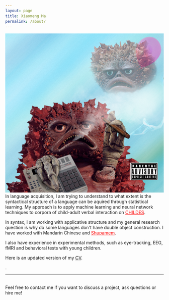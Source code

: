 ```yaml
---
layout: page
title: Xiaomeng Ma
permalink: /about/
---
```


<img class="col one right" src="/img/prof_pic.png">

<br/>
In language acquisition, I am trying to understand to what extent is the syntactical structure of a language can be aquired through statistical learning. My approach is to apply machine learning and neural network techniques to corpora of child-adult verbal interaction on <a href="https://childes.talkbank.org/" style="color:red">CHILDES</a>. 

<p>
In syntax, I am working with applicative structure and my general research question is why do some languages don't have double object construction. I have worked with Mandarin Chinese and <a href="https://en.wikipedia.org/wiki/Bamum_language" style="color:red">Shupamem</a>.</p>

<p>
I also have experience in experimental methods, such as eye-tracking, EEG, fMRI and behavioral tests with young children. 
</p>
<p>
  Here is an updated version of my <a href = "My_CV_full.pdf" download>CV</a>.</p>.

<br/>
<hr/>
<br/>
<span class="contacticon center">
	<a href="mailto:xm2158@tc.columbia.com"><i class="fa fa-envelope-square"></i></a>
	<a href="https://www.linkedin.com/in/amyxiaomengma/" target="_blank"><i class="fa fa-linkedin-square"></i></a>
</span>

<div class="col three caption">
	Feel free to contact me if you want to discuss a project, ask questions or hire me!
</div>

